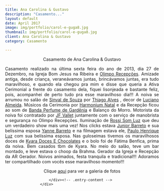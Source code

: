 ```yaml
---
title: Ana Carolina & Gustavo
description: "Casamento..."
layout: default
date: April 2017
image: img/portfolio/carol-e-guga8.jpg
thumbnail: img/portfolio/carol-e-guga8.jpg
client: Ana Carolina & Gustavo
category: Casamento

---
```


<div class="grid">
					<div class="c-8">
						<div class="entry-content">
							<p style="text-align: center;">Casamento de Ana Carolina &amp; Gustavo</p>
<p style="text-align: justify;">Casamento realizado na última sexta feira do ano de 2013, dia 27 de Dezembro, na Igreja Bom Jesus na Ribeira e <a href="https://www.facebook.com/olimpo.recepcoes" target="_blank">Olimpo Recepções</a>. Amizade antiga, desde criança, veraneávamos juntas, brincávamos juntas, era tudo maravilhoso, e quando ela chegou pra mim e disse que queria a Ativa Cerimonial a frente do casamento dela, fiquei lisonjeada e bastante feliz, pois, acompanhei de perto tudo pra esse maravilhoso dia!!! A noiva se arrumou no salão de <a href="https://www.facebook.com/sinvaldesouza" target="_blank">Sinval de Souza</a> por <a href="https://www.facebook.com/thiagoalvesfirmo" target="_blank">Thiago Alves</a> , decor de <a href="https://www.facebook.com/luciano.almeida.96155" target="_blank">Luciano Almeida</a>. Músicos da Cerimonia por <a href="https://www.facebook.com/harmonium.natal" target="_blank">Harmonium Natal</a> e da Recepção ficou ao som de <a href="https://www.facebook.com/bandaperfume.degardenia" target="_blank">Banda Perfume de Gardênia</a> e Balanço do Morro. Motorista da noiva foi contratado por <a href="https://www.facebook.com/jf.vallet.9" target="_blank">JF Vallet</a> juntamente com o serviço de manobrista e segurança no Olimpo Recepções. Iluminação de <a href="https://www.facebook.com/rossisom" target="_blank">Rossi Som Luz</a> que deu um verdadeiro show mais uma vez! Nos clicks estava <a href="https://www.facebook.com/junior.barreto.315" target="_blank">Junior Barreto</a> e sua belíssima esposa <a href="https://www.facebook.com/yanne.barreto" target="_blank">Yanne Barreto</a> e na filmagem estava ele, <a href="https://www.facebook.com/phvideorn" target="_blank">Paulo Henrique Luz</a> com sua belíssima esposa. Nas guloseimas tivemos os maravilhosos doces de <a href="https://www.facebook.com/kyaradoces.echocolates" target="_blank">Kyara Doces E Chocolates</a> e o bolo foi de Fátima Benfica, prima da noiva. Bem casados tbm de Kyara. No meio do salão, teve um bar montado, e leve estava o choop da Brahma. Gerador da Igreja e Recepção da AR Gerador. Noivos animados, festa tranquila e tradicional!!! Adoramos ter compartilhado com vocês esse maravilhoso momento!!!</p>
<p style="text-align: center;">Clique <a href="https://www.facebook.com/ativacerimoniais/media_set?set=a.650418665014918.1073741847.100001403704209&#038;type=3" target="_blank">aqui</a> para ver a galeria de fotos</p>
				
						</div><!-- .entry-content -->
					</div>